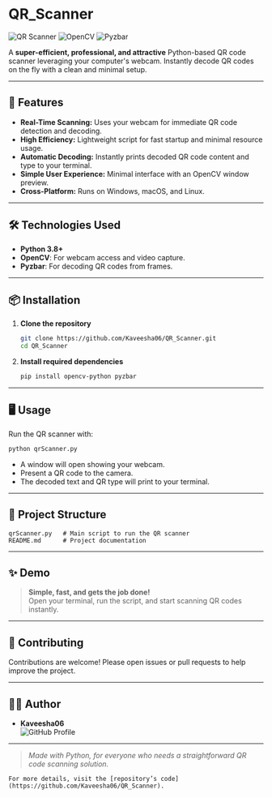# QR_Scanner

![QR Scanner](https://img.shields.io/badge/Python-3.8%2B-blue.svg)
![OpenCV](https://img.shields.io/badge/OpenCV-4.x-green.svg)
![Pyzbar](https://img.shields.io/badge/Pyzbar-1.x-orange.svg)

A **super-efficient, professional, and attractive** Python-based QR code scanner leveraging your computer's webcam. Instantly decode QR codes on the fly with a clean and minimal setup.

---

## 🚀 Features

- **Real-Time Scanning:** Uses your webcam for immediate QR code detection and decoding.
- **High Efficiency:** Lightweight script for fast startup and minimal resource usage.
- **Automatic Decoding:** Instantly prints decoded QR code content and type to your terminal.
- **Simple User Experience:** Minimal interface with an OpenCV window preview.
- **Cross-Platform:** Runs on Windows, macOS, and Linux.

---

## 🛠️ Technologies Used

- **Python 3.8+**
- **OpenCV**: For webcam access and video capture.
- **Pyzbar**: For decoding QR codes from frames.

---

## 📦 Installation

1. **Clone the repository**
   ```bash
   git clone https://github.com/Kaveesha06/QR_Scanner.git
   cd QR_Scanner
   ```

2. **Install required dependencies**
   ```bash
   pip install opencv-python pyzbar
   ```
---

## 🖥️ Usage

Run the QR scanner with:
```bash
python qrScanner.py
```
- A window will open showing your webcam.
- Present a QR code to the camera.
- The decoded text and QR type will print to your terminal.

---

## 📂 Project Structure

```
qrScanner.py   # Main script to run the QR scanner
README.md      # Project documentation
```

---

## ✨ Demo

> **Simple, fast, and gets the job done!**  
> Open your terminal, run the script, and start scanning QR codes instantly.

---

## 🤝 Contributing

Contributions are welcome! Please open issues or pull requests to help improve the project.

---

## 🙋‍♂️ Author

- **Kaveesha06**  
  ![GitHub Profile](https://github.com/Kaveesha06)

---

> *Made with Python, for everyone who needs a straightforward QR code scanning solution.*

```
For more details, visit the [repository’s code](https://github.com/Kaveesha06/QR_Scanner).
```
